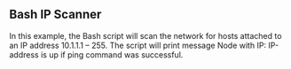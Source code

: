 Bash IP Scanner
------
In this example, the Bash script will scan the network for hosts attached to an IP address 10.1.1.1 – 255. The script will print message Node with IP: IP-address is up if ping command was successful.
